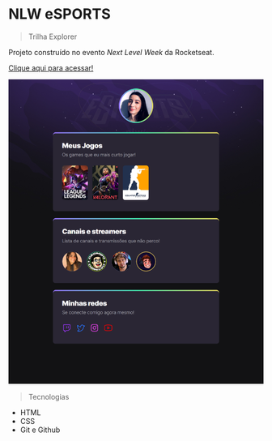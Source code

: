 # NLW eSPORTS

> Trilha Explorer

Projeto construído no evento *Next Level Week* da Rocketseat.

[Clique aqui para acessar!](https://p4llom4.github.io/NLW/)

![preview](./.github/preview.png)


> Tecnologias
- HTML 
- CSS
- Git e Github

